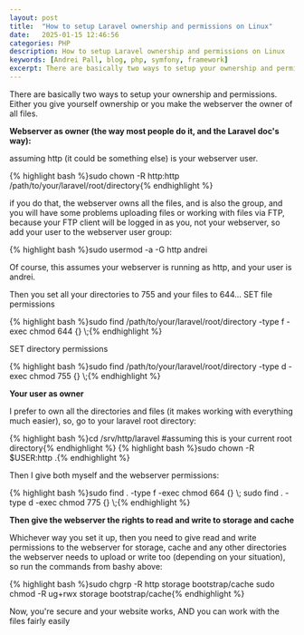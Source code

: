 ```yaml
---
layout: post
title:  "How to setup Laravel ownership and permissions on Linux"
date:   2025-01-15 12:46:56
categories: PHP
description: How to setup Laravel ownership and permissions on Linux
keywords: [Andrei Pall, blog, php, symfony, framework]
excerpt: There are basically two ways to setup your ownership and permissions. Either you give yourself ownership or you make the webserver the owner of all files.
---
```

<p>There are basically two ways to setup your ownership and permissions. Either you give yourself ownership or you make the webserver the owner of all files.</p>
<p><strong>Webserver as owner (the way most people do it, and the Laravel doc&#039;s way):</strong></p>
<p>assuming http (it could be something else) is your webserver user.</p>
{% highlight bash %}sudo chown -R http:http /path/to/your/laravel/root/directory{% endhighlight %}
<p>if you do that, the webserver owns all the files, and is also the group, and you will have some problems uploading files or working with files via FTP, because your FTP client will be logged in as you, not your webserver, so add your user to the webserver user group:</p>
{% highlight bash %}sudo usermod -a -G http andrei</pre>
<p>Of course, this assumes your webserver is running as http, and your user is andrei.</p>
<p>Then you set all your directories to 755 and your files to 644...
SET file permissions</p>
{% highlight bash %}sudo find /path/to/your/laravel/root/directory -type f -exec chmod 644 {} \;{% endhighlight %}
<p>SET directory permissions</p>
{% highlight bash %}sudo find /path/to/your/laravel/root/directory -type d -exec chmod 755 {} \;{% endhighlight %}
<p><strong>Your user as owner</strong></p>
<p>I prefer to own all the directories and files (it makes working with everything much easier), so, go to your laravel root directory:</p>
{% highlight bash %}cd /srv/http/laravel #assuming this is your current root directory{% endhighlight %}
{% highlight bash %}sudo chown -R $USER:http .{% endhighlight %}
<p>Then I give both myself and the webserver permissions:</p>
{% highlight bash %}sudo find . -type f -exec chmod 664 {} \;   
sudo find . -type d -exec chmod 775 {} \;{% endhighlight %}
<p><strong>Then give the webserver the rights to read and write to storage and cache</strong></p>
<p>Whichever way you set it up, then you need to give read and write permissions to the webserver for storage, cache and any other directories the webserver needs to upload or write too (depending on your situation), so run the commands from bashy above:</p>
{% highlight bash %}sudo chgrp -R http storage bootstrap/cache
sudo chmod -R ug+rwx storage bootstrap/cache{% endhighlight %}
<p>Now, you&#039;re secure and your website works, AND you can work with the files fairly easily</p>

